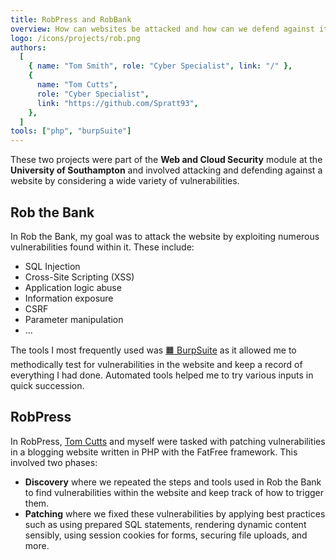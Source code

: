 ```yaml
---
title: RobPress and RobBank
overview: How can websites be attacked and how can we defend against it
logo: /icons/projects/rob.png
authors:
  [
    { name: "Tom Smith", role: "Cyber Specialist", link: "/" },
    {
      name: "Tom Cutts",
      role: "Cyber Specialist",
      link: "https://github.com/Spratt93",
    },
  ]
tools: ["php", "burpSuite"]
---
```


These two projects were part of the **Web and Cloud Security** module at the **University of Southampton** and involved attacking and defending against a website by considering a wide variety of vulnerabilities.

## Rob the Bank

In Rob the Bank, my goal was to attack the website by exploiting numerous vulnerabilities found within it. These include:

- SQL Injection
- Cross-Site Scripting (XSS)
- Application logic abuse
- Information exposure
- CSRF
- Parameter manipulation
- ...

The tools I most frequently used was [🟧 BurpSuite](https://portswigger.net/burp) as it allowed me to methodically test for vulnerabilities in the website and keep a record of everything I had done. Automated tools helped me to try various inputs in quick succession.

## RobPress

In RobPress, [Tom Cutts](https://github.com/Spratt93) and myself were tasked with patching vulnerabilities in a blogging website written in PHP with the FatFree framework. This involved two phases:

- **Discovery** where we repeated the steps and tools used in Rob the Bank to find vulnerabilities within the website and keep track of how to trigger them.
- **Patching** where we fixed these vulnerabilities by applying best practices such as using prepared SQL statements, rendering dynamic content sensibly, using session cookies for forms, securing file uploads, and more.
